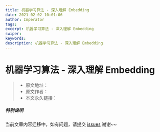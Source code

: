 ```yaml
---
title: 机器学习算法 - 深入理解 Embedding 
date: 2021-02-02 10:01:06
author: Imperator
tags:
excerpt: 机器学习算法 - 深入理解 Embedding
swiper:
keywords:
description: 机器学习算法 - 深入理解 Embedding
---
```


# 机器学习算法 - 深入理解 Embedding

> * 原文地址：[]()
> * 原文作者：[]()
> * 本文永久链接：[]()

##### **特别说明**

当前文章内容迁移中，如有问题，请提交 [issues](https://github.com/Starrier/starrier.github.io/issues) 谢谢~~

